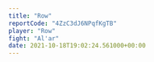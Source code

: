 ```yaml
---
title: "Row"
reportCode: "4ZzC3dJ6NPqfKgTB"
player: "Row"
fight: "Al'ar"
date: 2021-10-18T19:02:24.561000+00:00
---
```

